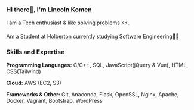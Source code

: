 ### Hi there👋, I'm [Lincoln Komen](https://www.linkedin.com/in/lincoln-komen-130833179/)

I am a Tech enthusiast & like solving problems ⚡⚡. 

Am a Student at [Holberton](https://www.holbertonschool.com/) currently studying Software Engineering👨‍🔧

### Skills and Expertise
**Programming Languages:** C/C++, SQL, JavaScript(jQuery & Vue), HTML, CSS(Tailwind)

**Cloud:** AWS (EC2, S3)

**Frameworks & Other:** Git, Anaconda, Flask, OpenSSL, Nginx, Apache, Docker, Vagrant, Bootstrap, WordPress
